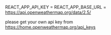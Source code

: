REACT_APP_API_KEY = 
REACT_APP_BASE_URL = https://api.openweathermap.org/data/2.5/

please get your own api key from https://home.openweathermap.org/api_keys 
